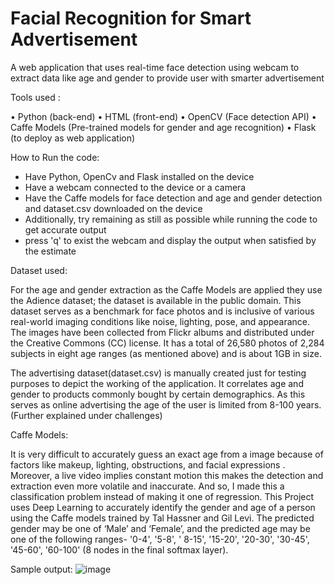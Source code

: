# Facial Recognition for Smart Advertisement
A web application that uses real-time face detection using webcam to extract data like age and gender to provide user with smarter advertisement

Tools used :

•	Python (back-end)
•	HTML (front-end)
•	OpenCV (Face detection API)
•	Caffe Models (Pre-trained models for gender and age recognition)
•	Flask (to deploy as web application)

How to Run the code:
- Have Python, OpenCv and Flask installed on the device
- Have a webcam connected to the device or a camera 
- Have the Caffe models for face detection and age and gender detection and dataset.csv downloaded on the device 
- Additionally, try remaining as still as possible while running the code to get accurate output
- press 'q' to exist the webcam and display the output when satisfied by the estimate

Dataset used:

For the age and gender extraction as the Caffe Models are applied they use the Adience dataset; the dataset is available in the public domain. This dataset serves as a benchmark for face photos and is inclusive of various real-world imaging conditions like noise, lighting, pose, and appearance. The images have been collected from Flickr albums and distributed under the Creative Commons (CC) license. It has a total of 26,580 photos of 2,284 subjects in eight age ranges (as mentioned above) and is about 1GB in size. 
	
The advertising dataset(dataset.csv) is manually created just for testing purposes to depict the working of the application. It correlates age and gender to products commonly bought by certain demographics. As this serves as online advertising the age of the user is limited from 8-100 years. (Further explained under challenges)

Caffe Models: 

It is very difficult to accurately guess an exact age from a image because of factors like makeup, lighting, obstructions, and facial expressions . Moreover, a live video implies constant motion this makes the detection and extraction even more volatile and inaccurate.  And so, I made this a classification problem instead of making it one of regression.
This Project uses Deep Learning to accurately identify the gender and age of a person using the Caffe models trained by Tal Hassner and Gil Levi. The predicted gender may be one of ‘Male’ and ‘Female’, and the predicted age may be one of the following ranges- '0-4', '5-8', ' 8-15', '15-20', '20-30', '30-45', '45-60', '60-100'
(8 nodes in the final softmax layer).

Sample output:
![image](https://user-images.githubusercontent.com/77979395/170885674-751cdf0f-cc81-45cf-9db5-c5105dc0902b.png)

